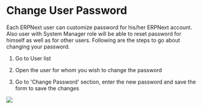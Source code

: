 
# Change User Password



Each ERPNext user can customize password for his/her ERPNext account. Also user with System Manager role will be able to reset password for himself as well as for other users. Following are the steps to go about changing your password.


1) Go to User list


2) Open the user for whom you wish to change the password


3) Go to 'Change Password' section, enter the new password and save the form to save the changes


![](/files/5itelik.png)




